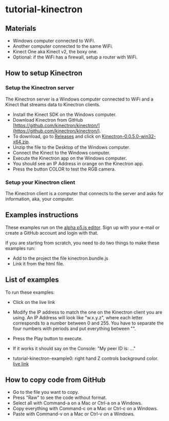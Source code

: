 # tutorial-kinectron

## Materials

* Windows computer connected to WiFi.
* Another computer connected to the same WiFi.
* Kinect One aka Kinect v2, the boxy one.
* Optional: if the WiFi has a firewall, setup a router with WiFi.

## How to setup Kinectron

### Setup the Kinectron server

The Kinectron server is a Windows computer connected to WiFi and a Kinect that streams data to Kinectron clients.

* Install the Kinect SDK on the Windows computer.
* Download Kinectron from GitHub [https://github.com/kinectron/kinectron/](https://github.com/kinectron/kinectron/).
* To download, go to [Releases](https://github.com/kinectron/kinectron/releases) and click on [Kinectron-0.0.5.0-win32-x64.zip](Kinectron-0.0.5.0-win32-x64.zip).
* Unzip the file to the Desktop of the Windows computer.
* Connect the Kinect to the Windows computer.
* Execute the Kinectron app on the Windows computer.
* You should see an IP Address in orange on the Kinectron app.
* Press the button COLOR to test the RGB camera.

### Setup your Kinectron client

The Kinectron client is a computer that connects to the server and asks for information, aka, your computer.

## Examples instructions

These examples run on the [alpha p5.js editor](https://alpha.editor.p5js.org/). Sign up with your e-mail or create a GitHub account and login with that.

If you are starting from scratch, you need to do two things to make these examples run:

* Add to the project the file kinectron.bundle.js
* Link it from the html file.


## List of examples

To run these examples:
* Click on the live link
* Modify the IP address to match the one on the Kinectron client you are using. An IP Address will look like "w.x.y.z", where each letter corresponds to a number between 0 and 255. You have to separate the four numbers with periods and put everything between "".
* Press the Play button to execute.
* If it works it should say on the Console: "My peer ID is: ..."


* tutorial-kinectron-example0: right hand Z controls background color. [live link](http://alpha.editor.p5js.org/montoyamoraga/sketches/BkwAqUb9G)


## How to copy code from GitHub

* Go to the file you want to copy.
* Press "Raw" to see the code without format.
* Select all with Command-a on a Mac or Ctrl-a on a Windows.
* Copy everything with Command-c on a Mac or Ctrl-c on a Windows.
* Paste with Command-v on a Mac or Ctrl-v on a Windows.
